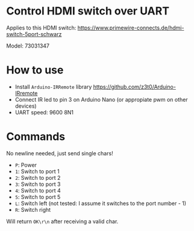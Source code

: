 # Control HDMI switch over UART
Applies to this HDMI switch: https://www.primewire-connects.de/hdmi-switch-5port-schwarz

Model: 73031347

# How to use
- Install `Arduino-IRRemote` library https://github.com/z3t0/Arduino-IRremote
- Connect IR led to pin 3 on Arduino Nano (or appropiate pwm on other devices)
- UART speed: 9600 8N1

# Commands
No newline needed, just send single chars!

- `P`: Power
- `1`: Switch to port 1
- `2`: Switch to port 2
- `3`: Switch to port 3
- `4`: Switch to port 4
- `5`: Switch to port 5
- `L`: Switch left (not tested: I assume it switches to the port number - 1)
- `R`: Switch right

Will return `OK\r\n` after receiving a valid char.
